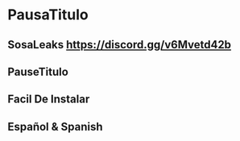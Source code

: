 # PausaTitulo

## SosaLeaks https://discord.gg/v6Mvetd42b
## PauseTitulo
## Facil De Instalar
## Español & Spanish
